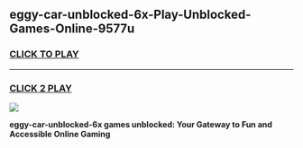
## eggy-car-unblocked-6x-Play-Unblocked-Games-Online-9577u
<h3>
<a href="https://premium76.site?title=eggy-car-unblocked-6x&ref=25A">CLICK TO PLAY</a></h3>
<hr>

<h3>
<a href="https://premium76.site?title=eggy-car-unblocked-6x&ref=25A">CLICK 2 PLAY</a>
  
</h3>

<a href="https://premium76.site?title=eggy-car-unblocked-6x&ref=25A"><img src="https://clearcache.store/games.png"></a>


**eggy-car-unblocked-6x games unblocked: Your Gateway to Fun and Accessible Online Gaming**

